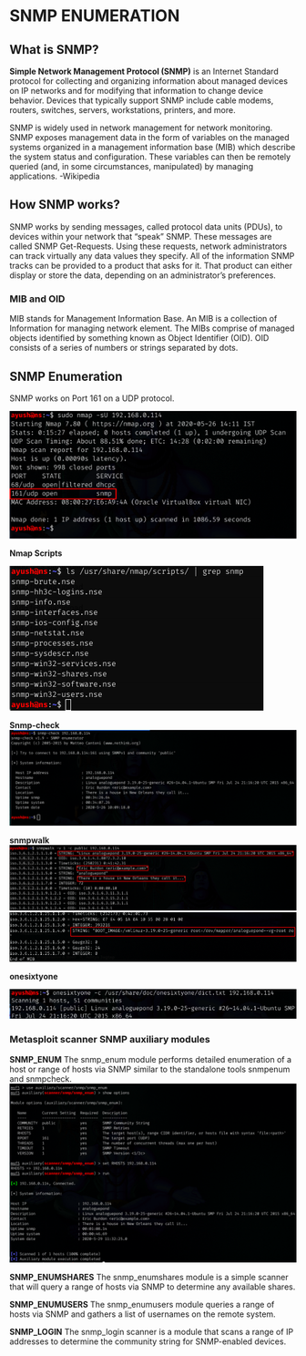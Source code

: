# **SNMP ENUMERATION**

## What is SNMP?
**Simple Network Management Protocol (SNMP)** is an Internet Standard protocol for collecting and organizing information about managed devices on IP networks and for modifying that information to change device behavior. Devices that typically support SNMP include cable modems, routers, switches, servers, workstations, printers, and more.

SNMP is widely used in network management for network monitoring. SNMP exposes management data in the form of variables on the managed systems organized in a management information base (MIB) which describe the system status and configuration. These variables can then be remotely queried (and, in some circumstances, manipulated) by managing applications.
-Wikipedia

## How SNMP works?
SNMP works by sending messages, called protocol data units (PDUs), to devices within your network that “speak” SNMP. These messages are called SNMP Get-Requests. Using these requests, network administrators can track virtually any data values they specify. All of the information SNMP tracks can be provided to a product that asks for it. That product can either display or store the data, depending on an administrator’s preferences.

### MIB and OID 
MIB stands for Management Information Base. An MIB is a collection of Information for managing network element.
The MIBs comprise of managed objects identified by something known as Object Identifier (OID). OID consists of a series of numbers or strings separated by dots.

## SNMP Enumeration
SNMP works on Port 161 on a UDP protocol.

![nmap](images/1.png)

**Nmap Scripts**

![nmap-scripts](images/1.5.png)

**Snmp-check**
![snmp-check](images/2.png)

**snmpwalk**
![snmpwalk](images/3.png)
![snmpwalk](images/3.1.png)

**onesixtyone**

![onesixtyone](images/6.png)

### Metasploit scanner SNMP auxiliary modules
**SNMP_ENUM**
The snmp_enum module performs detailed enumeration of a host or range of hosts via SNMP similar to the standalone tools snmpenum and snmpcheck.
![snmp_enum](images/7.png)

**SNMP_ENUMSHARES**
The snmp_enumshares module is a simple scanner that will query a range of hosts via SNMP to determine any available shares.

**SNMP_ENUMUSERS**
The snmp_enumusers module queries a range of hosts via SNMP and gathers a list of usernames on the remote system.

**SNMP_LOGIN**
The snmp_login scanner is a module that scans a range of IP addresses to determine the community string for SNMP-enabled devices.
